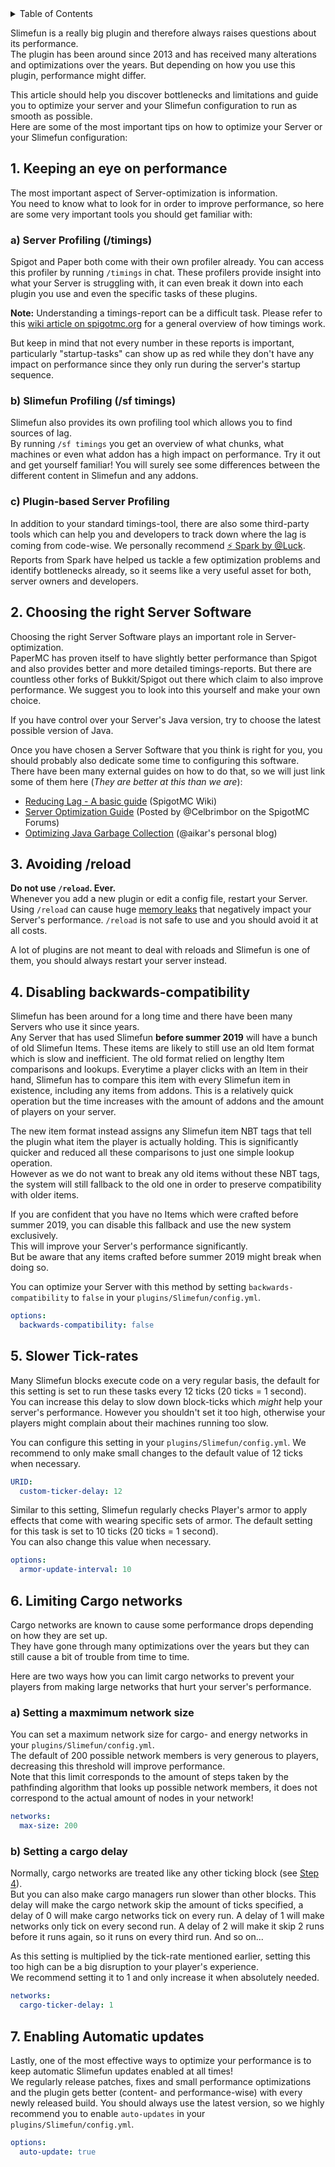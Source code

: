 <!-- START doctoc generated TOC please keep comment here to allow auto update -->
<!-- DON'T EDIT THIS SECTION, INSTEAD RE-RUN doctoc TO UPDATE -->
<details>
<summary>Table of Contents</summary>

- [1. Keeping an eye on performance](#1-keeping-an-eye-on-performance)
- [2. Choosing the right Server Software](#2-choosing-the-right-server-software)
- [3. Avoiding /reload](#3-avoiding-reload)
- [4. Disabling backwards-compatibility](#4-disabling-backwards-compatibility)
- [5. Slower Tick-rates](#5-slower-tick-rates)
- [6. Limiting Cargo networks](#6-limiting-cargo-networks)
- [7. Enabling Automatic updates](#7-enabling-automatic-updates)

</details>
<!-- END doctoc generated TOC please keep comment here to allow auto update -->

Slimefun is a really big plugin and therefore always raises questions about its performance.<br>
The plugin has been around since 2013 and has received many alterations and optimizations over the years. But depending on how you use this plugin, performance might differ.

This article should help you discover bottlenecks and limitations and guide you to optimize your server and your Slimefun configuration to run as smooth as possible.<br>
Here are some of the most important tips on how to optimize your Server or your Slimefun configuration:

## 1. Keeping an eye on performance
The most important aspect of Server-optimization is information.<br>
You need to know what to look for in order to improve performance, so here are some very important tools you should get familiar with:

### a) Server Profiling (/timings)
Spigot and Paper both come with their own profiler already. You can access this profiler by running `/timings` in chat.
These profilers provide insight into what your Server is struggling with, it can even break it down into each plugin you use and even the specific tasks of these plugins.

**Note:** Understanding a timings-report can be a difficult task. 
Please refer to this [wiki article on spigotmc.org](https://www.spigotmc.org/wiki/timings/) for a general overview of how timings work.

But keep in mind that not every number in these reports is important, particularly "startup-tasks" can show up as red while they don't have any impact on performance since they
only run during the server's startup sequence.

### b) Slimefun Profiling (/sf timings)
Slimefun also provides its own profiling tool which allows you to find sources of lag.<br>
By running `/sf timings` you get an overview of what chunks, what machines or even what addon has a high impact on performance.
Try it out and get yourself familiar!
You will surely see some differences between the different content in Slimefun and any addons.

### c) Plugin-based Server Profiling
In addition to your standard timings-tool, there are also some third-party tools which can help you and developers to track down where the lag is coming from code-wise.
We personally recommend [:zap: Spark by @Luck](https://www.spigotmc.org/resources/spark.57242/).
Reports from Spark have helped us tackle a few optimization problems and identify bottlenecks already, so it seems like a very useful asset for both, server owners and developers.

## 2. Choosing the right Server Software
Choosing the right Server Software plays an important role in Server-optimization.<br>
PaperMC has proven itself to have slightly better performance than Spigot and also provides better and more detailed timings-reports.
But there are countless other forks of Bukkit/Spigot out there which claim to also improve performance.
We suggest you to look into this yourself and make your own choice.

If you have control over your Server's Java version, try to choose the latest possible version of Java.

Once you have chosen a Server Software that you think is right for you, you should probably also dedicate some time to configuring this software.<br>
There have been many external guides on how to do that, so we will just link some of them here (*They are better at this than we are*):
* [Reducing Lag - A basic guide](https://www.spigotmc.org/wiki/reducing-lag/) (SpigotMC Wiki)
* [Server Optimization Guide](https://www.spigotmc.org/threads/guide-server-optimization%E2%9A%A1.283181/) (Posted by @Celbrimbor on the SpigotMC Forums)
* [Optimizing Java Garbage Collection](https://aikar.co/2018/07/02/tuning-the-jvm-g1gc-garbage-collector-flags-for-minecraft/) (@aikar's personal blog)

## 3. Avoiding /reload
**Do not use `/reload`. Ever.**<br>
Whenever you add a new plugin or edit a config file, restart your Server. Using `/reload` can cause huge [memory leaks](https://en.wikipedia.org/wiki/Memory_leak) that negatively impact your Server's performance. `/reload` is not safe to use and you should avoid it at all costs.

A lot of plugins are not meant to deal with reloads and Slimefun is one of them, you should always restart your server instead.

## 4. Disabling backwards-compatibility
Slimefun has been around for a long time and there have been many Servers who use it since years.<br>
Any Server that has used Slimefun **before summer 2019** will have a bunch of old Slimefun Items. 
These items are likely to still use an old Item format which is slow and inefficient.
The old format relied on lengthy Item comparisons and lookups. 
Everytime a player clicks with an Item in their hand, Slimefun has to compare this item with every Slimefun item in existence, including any items from addons.
This is a relatively quick operation but the time increases with the amount of addons and the amount of players on your server.

The new item format instead assigns any Slimefun item NBT tags that tell the plugin what item the player is actually holding.
This is significantly quicker and reduced all these comparisons to just one simple lookup operation.<br>
However as we do not want to break any old items without these NBT tags, the system will still fallback to the old one in order to preserve compatibility with older items.

If you are confident that you have no Items which were crafted before summer 2019, you can disable this fallback and use the new system exclusively.<br>
This will improve your Server's performance significantly.<br>
But be aware that any items crafted before summer 2019 might break when doing so.

You can optimize your Server with this method by setting `backwards-compatibility` to `false` in your `plugins/Slimefun/config.yml`.
```yaml
options:
  backwards-compatibility: false
```

## 5. Slower Tick-rates
Many Slimefun blocks execute code on a very regular basis, the default for this setting is set to run these tasks every 12 ticks (20 ticks = 1 second).<br>
You can increase this delay to slow down block-ticks which *might* help your server's performance. 
However you shouldn't set it too high, otherwise your players might complain about their machines running too slow.

You can configure this setting in your `plugins/Slimefun/config.yml`. We recommend to only make small changes to the default value of 12 ticks when necessary.
```yaml
URID:
  custom-ticker-delay: 12
```

Similar to this setting, Slimefun regularly checks Player's armor to apply effects that come with wearing specific sets of armor.
The default setting for this task is set to 10 ticks (20 ticks = 1 second).<br>
You can also change this value when necessary.
```yaml
options:
  armor-update-interval: 10
```

## 6. Limiting Cargo networks
Cargo networks are known to cause some performance drops depending on how they are set up.<br>
They have gone through many optimizations over the years but they can still cause a bit of trouble from time to time.

Here are two ways how you can limit cargo networks to prevent your players from making large networks that hurt your server's performance.

### a) Setting a maxmimum network size
You can set a maximum network size for cargo- and energy networks in your `plugins/Slimefun/config.yml`.<br>
The default of 200 possible network members is very generous to players, decreasing this threshold will improve performance.<br>
Note that this limit corresponds to the amount of steps taken by the pathfinding algorithm that looks up possible network members, it does not correspond to the actual amount of nodes in your network!
```yaml
networks:
  max-size: 200
```

### b) Setting a cargo delay
Normally, cargo networks are treated like any other ticking block (see [Step 4](#4-slower-tick-rates)).<br>
But you can also make cargo managers run slower than other blocks.
This delay will make the cargo network skip the amount of ticks specified, a delay of 0 will make cargo networks tick on every run. 
A delay of 1 will make networks only tick on every second run. A delay of 2 will make it skip 2 runs before it runs again, so it runs on every third run. And so on...

As this setting is multiplied by the tick-rate mentioned earlier, setting this too high can be a big disruption to your player's experience.<br>
We recommend setting it to 1 and only increase it when absolutely needed.
```yaml
networks:
  cargo-ticker-delay: 1
```

## 7. Enabling Automatic updates
Lastly, one of the most effective ways to optimize your performance is to keep automatic Slimefun updates enabled at all times!<br>
We regularly release patches, fixes and small performance optimizations and the plugin gets better (content- and performance-wise) with every newly released build.
You should always use the latest version, so we highly recommend you to enable `auto-updates` in your `plugins/Slimefun/config.yml`.
```yaml
options:
  auto-update: true
```
